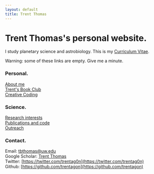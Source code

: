 ```yaml
---
layout: default
title: Trent Thomas
---
```

# Trent Thomas's personal website.

I study planetary science and astrobiology. This is my [Curriculum Vitae](assets/tthomas_cv.pdf).

Warning: some of these links are empty. Give me a minute.

### Personal.

[About me](/about.md) \
[Trent's Book Club](/trents_book_club.md) \
[Creative Coding](/creative_coding.md)

### Science.

[Research interests](/research_interests.md) \
[Publications and code](/publications_and_code.md) \
[Outreach](/outreach.md)

### Contact.

Email:           [tbthomas@uw.edu](mailto:tbthomas@uw.edu) \
Google Scholar:  [Trent Thomas](https://scholar.google.com/citations?user=e_IjiKcAAAAJ&hl=en&authuser=1) \
Twitter:     [https://twitter.com/trentag0n](https://twitter.com/trentag0n) \
Github:          [https://github.com/trentagon](https://github.com/trentagon)
